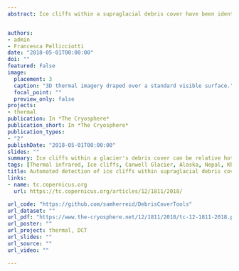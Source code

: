```yaml
---
abstract: Ice cliffs within a supraglacial debris cover have been identified as a source for high ablation relative to the surrounding debris-covered area. Due to their small relative size and steep orientation, ice cliffs are difficult to detect using nadir-looking space borne sensors. The method presented here uses surface slopes calculated from digital elevation model (DEM) data to map ice cliff geometry and produce an ice cliff probability map. Surface slope thresholds, which can be sensitive to geographic location and/or data quality, are selected automatically. The method also attempts to include area at the (often narrowing) ends of ice cliffs which could otherwise be neglected due to signal saturation in surface slope data. The method was calibrated in the Eastern Alaska Range, Alaska, USA, against a control ice cliff dataset derived from high resolution visible and thermal data. Using the same input parameter set that performed best in Alaska, the method was tested against ice cliffs manually mapped in the Khumbu Himal, Nepal. Our results suggest the method can accommodate different glaciological settings and different DEM data sources without a data intensive (high resolution, multi-data source) re-calibration.


authors:
- admin
- Francesca Pellicciotti
date: "2018-05-01T00:00:00"
doi: ""
featured: False
image:
  placement: 3
  caption: "3D thermal imagery draped over a standard visible surface."
  focal_point: ""
  preview_only: false
projects:
- thermal
publication: In *The Cryosphere*
publication_short: In *The Cryosphere*
publication_types:
- "2"
publishDate: "2018-05-01T00:00:00"
slides: ""
summary: Ice cliffs within a glacier's debris cover can be relative hot-spots of increased melt, this paper describes one approach to locating these features.
tags: [Thermal infrared, Ice cliffs, Canwell Glacier, Alaska, Nepal, Khumbu Himal]
title: Automated detection of ice cliffs within supraglacial debris cover
links:
- name: tc.copernicus.org
  url: https://tc.copernicus.org/articles/12/1811/2018/

url_code: "https://github.com/samherreid/DebrisCoverTools"
url_dataset: ""
url_pdf: "https://www.the-cryosphere.net/12/1811/2018/tc-12-1811-2018.pdf"
url_poster: ""
url_project: thermal, DCT
url_slides: ""
url_source: ""
url_video: ""

---
```


<script defer src="https://cdn.commento.io/js/commento.js"></script>
<div id="commento"></div>


